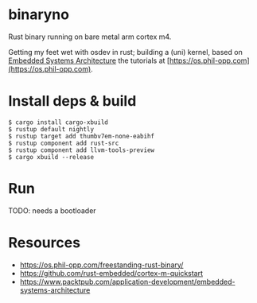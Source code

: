 # binaryno
Rust binary running on bare metal arm cortex m4.

Getting my feet wet with osdev in rust; building a (uni) kernel, based 
on [Embedded Systems Architecture](https://www.packtpub.com/application-development/embedded-systems-architecture) 
the tutorials at [https://os.phil-opp.com](https://os.phil-opp.com).

# Install deps & build

```
$ cargo install cargo-xbuild
$ rustup default nightly
$ rustup target add thumbv7em-none-eabihf
$ rustup component add rust-src
$ rustup component add llvm-tools-preview
$ cargo xbuild --release
```

# Run
TODO: needs a bootloader

# Resources
- https://os.phil-opp.com/freestanding-rust-binary/
- https://github.com/rust-embedded/cortex-m-quickstart
- https://www.packtpub.com/application-development/embedded-systems-architecture
